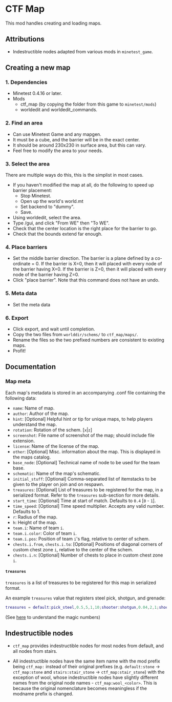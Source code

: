 # CTF Map

This mod handles creating and loading maps.

## Attributions

- Indestructible nodes adapted from various mods in `minetest_game`.

## Creating a new map

### 1. Dependencies

* Minetest 0.4.16 or later.
* Mods
  * ctf_map (by copying the folder from this game to `minetest/mods`)
  * worldedit and worldedit_commands.

### 2. Find an area

* Can use Minetest Game and any mapgen.
* It must be a cube, and the barrier will be in the exact center.
* It should be around 230x230 in surface area, but this can vary.
* Feel free to modify the area to your needs.

### 3. Select the area

There are multiple ways do this, this is the simplist in most cases.

* If you haven't modified the map at all, do the following to speed up barrier placement:
  * Stop Minetest.
  * Open up the world's world.mt
  * Set backend to "dummy".
  * Save.
* Using worldedit, select the area.
* Type /gui, and click "From WE" then "To WE".
* Check that the center location is the right place for the barrier to go.
* Check that the bounds extend far enough.

### 4. Place barriers

* Set the middle barrier direction. The barrier is a plane defined by a co-ordinate = 0.
  If the barrier is X=0, then it will placed with every node of the barrier having X=0.
  If the barrier is Z=0, then it will placed with every node of the barrier having Z=0.
* Click "place barrier". Note that this command does not have an undo.

### 5. Meta data

* Set the meta data

### 6. Export

* Click export, and wait until completion.
* Copy the two files from `worlddir/schems/` to `ctf_map/maps/`.
* Rename the files so the two prefixed numbers are consistent to existing maps.
* Profit!

## Documentation

### Map meta

Each map's metadata is stored in an accompanying .conf file containing the following data:

* `name`: Name of map.
* `author`: Author of the map.
* `hint`: [Optional] Helpful hint or tip for unique maps, to help players understand the map.
* `rotation`: Rotation of the schem. [`x`|`z`]
* `screenshot`: File name of screenshot of the map; should include file extension.
* `license`: Name of the license of the map.
* `other`: [Optional] Misc. information about the map. This is displayed in the maps catalog.
* `base_node`: [Optional] Technical name of node to be used for the team base.
* `schematic`: Name of the map's schematic.
* `initial_stuff`: [Optional] Comma-separated list of itemstacks to be given to the player
 on join and on respawn.
* `treasures`: [Optional] List of treasures to be registered for the map, in a serialized
format. Refer to the `treasures` sub-section for more details.
* `start_time`: [Optional] Time at start of match. Defaults to `0.4` [`0` - `1`].
* `time_speed`: [Optional] Time speed multiplier. Accepts any valid number. Defaults to 1.
* `r`: Radius of the map.
* `h`: Height of the map.
* `team.i`: Name of team `i`.
* `team.i.color`: Color of team `i`.
* `team.i.pos`: Position of team `i`'s flag, relative to center of schem.
* `chests.i.from`, `chests.i.to`: [Optional] Positions of diagonal corners of custom chest
zone `i`, relative to the center of the schem.
* `chests.i.n`: [Optional] Number of chests to place in custom chest zone `i`.

#### `treasures`

`treasures` is a list of treasures to be registered for this map in serialized format.

An example `treasures` value that registers steel pick, shotgun, and grenade:

```lua
treasures = default:pick_steel,0.5,5,1,10;shooter:shotgun,0.04,2,1;shooter:grenade,0.08,2,1
```

(See [here](../../other/treasurer/README.md) to understand the magic numbers)

## Indestructible nodes

- `ctf_map` provides indestructible nodes for most nodes from default, and all nodes from
stairs.

- All indestructible nodes have the same item name with the mod prefix being `ctf_map:`
instead of their original prefixes (e.g. `default:stone` -> `ctf_map:stone` and
`stairs:stair_stone` -> `ctf_map:stair_stone`) with the exception of wool, whose
indestructible nodes have slightly different names from the original node names -
`ctf_map:wool_<color>`. This is because the original nomenclature becomes meaningless
if the modname prefix is changed.
